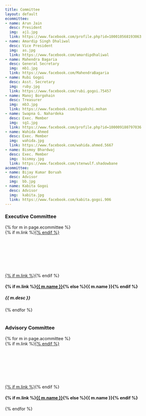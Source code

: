 ```yaml
---
title: Committee
layout: default
ecommittee:
- name: Arun Jain
  desc: President
  img:  aj1.jpg
  link: https://www.facebook.com/profile.php?id=100010568193063
- name: Amardip Singh Dhaliwal
  desc: Vice President
  img:  as.jpg
  link: https://www.facebook.com/amardipdhaliwal
- name: Mahendra Bagaria
  desc: General Secretary
  img:  mb1.jpg
  link: https://www.facebook.com/MahendraBagaria
- name: Rubi Gogoi
  desc: Asst. Secretary
  img:  ruby.jpg
  link: https://www.facebook.com/rubi.gogoi.75457
- name: Manoj Borgohain
  desc: Treasurer
  img:  mb3.jpg
  link: https://www.facebook.com/bipakshi.mohan
- name: Swapna G. Nahardeka
  desc: Exec. Member
  img:  sg1.jpg
  link: https://www.facebook.com/profile.php?id=100009180797036
- name: Wahida Ahmed
  desc: Exec. Member
  img:  wahida.jpg
  link: https://www.facebook.com/wahida.ahmed.5667
- name: Bismoy Bhardwaj
  desc: Exec. Member
  img:  bismoy.jpg
  link: https://www.facebook.com/stenwulf.shadowbane
acommittee:
- name: Bijay Kumar Boruah
  desc: Advisor
  img:  bb.jpg
- name: Kabita Gogoi
  desc: Advisor
  img:  kabita.jpg
  link: https://www.facebook.com/kabita.gogoi.906
---
```

### Executive Committee

<div class="committee">
{% for m in page.ecommittee %}
<div class="thumbnail">
{% if m.link %}<a href="{{ m.link }}">{% endif %}<div style="background:url(/files/committee/{{ m.img }}) center;margin:auto;background-size:cover;width:125px;height:125px"></div>{% if m.link %}</a>{% endif %}
<div class="caption">
<h4>{% if m.link %}<a href="{{ m.link }}">{{ m.name }}</a>{% else %}{{ m.name }}{% endif %}</h4>
<h5>{{ m.desc }}</h5>
</div>
</div>
{% endfor %}
</div>

<br/>

### Advisory Committee

<div class="committee a">
{% for m in page.acommittee %}
<div class="thumbnail">
{% if m.link %}<a href="{{ m.link }}">{% endif %}<div style="background:url(/files/committee/{{ m.img }}) center;margin:auto;background-size:cover;width:125px;height:125px"></div>{% if m.link %}</a>{% endif %}
<div class="caption">
<h4>{% if m.link %}<a href="{{ m.link }}">{{ m.name }}</a>{% else %}{{ m.name }}{% endif %}</h4>
<!-- <h5>{{ m.desc }}</h5> -->
</div>
</div>
{% endfor %}
</div>
